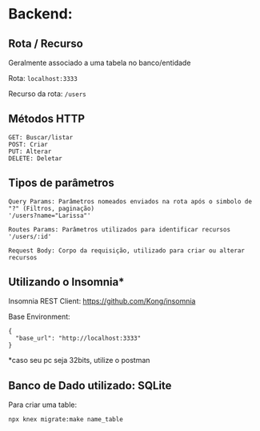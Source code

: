 # Backend:

## Rota / Recurso 
Geralmente associado a uma tabela no banco/entidade

Rota: ```localhost:3333```

Recurso da rota: ```/users```

## Métodos HTTP

```
GET: Buscar/listar
POST: Criar
PUT: Alterar 
DELETE: Deletar
```

## Tipos de parâmetros
````
Query Params: Parâmetros nomeados enviados na rota após o simbolo de "?" (Filtros, paginação)
'/users?name="Larissa"'
````

````
Routes Params: Parâmetros utilizados para identificar recursos
'/users/:id'
````

````
Request Body: Corpo da requisição, utilizado para criar ou alterar recursos
````

## Utilizando o Insomnia*

Insomnia REST Client: https://github.com/Kong/insomnia

Base Environment:

````
{
  "base_url": "http://localhost:3333"
}
````

*caso seu pc seja 32bits, utilize o postman

## Banco de Dado utilizado: SQLite


Para criar uma table:
```
npx knex migrate:make name_table
```
